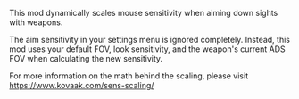 This mod dynamically scales mouse sensitivity when aiming down sights with weapons.

The aim sensitivity in your settings menu is ignored completely. Instead, this mod uses your default FOV, look sensitivity, and the weapon's current ADS FOV when calculating the new sensitivity. 

For more information on the math behind the scaling, please visit https://www.kovaak.com/sens-scaling/